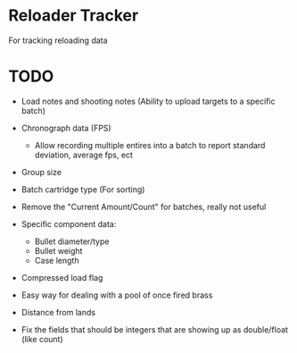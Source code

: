 Reloader Tracker
==============
For tracking reloading data


TODO
==============
* Load notes and shooting notes (Ability to upload targets to a specific batch)
* Chronograph data (FPS)
	* Allow recording multiple entires into a batch to report standard deviation, average fps, ect

* Group size
* Batch cartridge type (For sorting)
* Remove the "Current Amount/Count" for batches, really not useful
* Specific component data:
	* Bullet diameter/type
	* Bullet weight
	* Case length

* Compressed load flag
* Easy way for dealing with a pool of once fired brass
* Distance from lands
* Fix the fields that should be integers that are showing up as double/float (like count)

